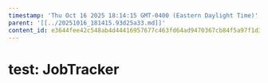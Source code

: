 ```yaml
---
timestamp: 'Thu Oct 16 2025 18:14:15 GMT-0400 (Eastern Daylight Time)'
parent: '[[../20251016_181415.93d25a33.md]]'
content_id: e3644fee42c548ab4d44416957677c463fd64ad9470367cb84f5a97f1d33593a
---
```


# test: JobTracker
